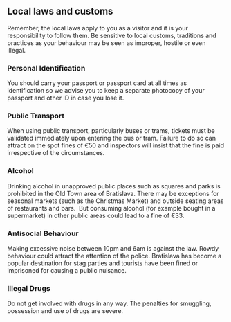 ## Local laws and customs

Remember, the local laws apply to you as a visitor and it is your responsibility to follow them. Be sensitive to local customs, traditions and practices as your behaviour may be seen as improper, hostile or even illegal.

### **Personal Identification**

You should carry your passport or passport card at all times as identification so we advise you to keep a separate photocopy of your passport and other ID in case you lose it.

### **Public Transport**

When using public transport, particularly buses or trams, tickets must be validated immediately upon entering the bus or tram. Failure to do so can attract on the spot fines of €50 and inspectors will insist that the fine is paid irrespective of the circumstances.

### **Alcohol**

Drinking alcohol in unapproved public places such as squares and parks is prohibited in the Old Town area of Bratislava. There may be exceptions for seasonal markets (such as the Christmas Market) and outside seating areas of restaurants and bars.  But consuming alcohol (for example bought in a supermarket) in other public areas could lead to a fine of €33.

### **Antisocial Behaviour**

Making excessive noise between 10pm and 6am is against the law. Rowdy behaviour could attract the attention of the police. Bratislava has become a popular destination for stag parties and tourists have been fined or imprisoned for causing a public nuisance.

### **Illegal Drugs**

Do not get involved with drugs in any way. The penalties for smuggling, possession and use of drugs are severe.